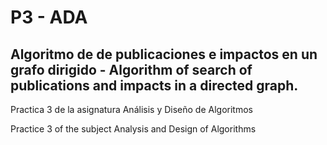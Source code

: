 # P3 - ADA

## Algoritmo de de publicaciones e impactos en un grafo dirigido - Algorithm of search of publications and impacts in a directed graph.

Practica 3 de la asignatura Análisis y Diseño de Algoritmos

Practice 3 of the subject Analysis and Design of Algorithms
